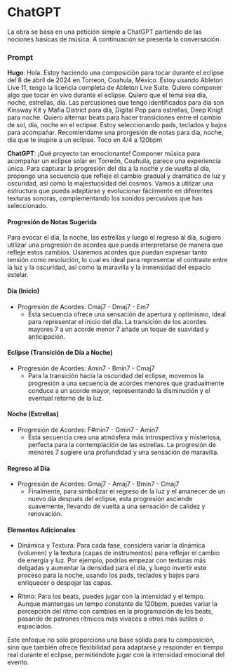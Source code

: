 # ChatGPT

La obra se basa en una petición simple a ChatGPT partiendo de las nociones básicas de música. A continuación se presenta la conversación.

### Prompt

**Hugo**: Hola. Estoy haciendo una composición para tocar durante el eclipse del 8 de abril de 2024 en Torreon, Coahula, México. Estoy usando Ableton Live 11, tengo la licencia completa de Ableton Live Suite. Quiero componer algo que tocar en vivo durante el eclipse. Quiero que el tema sea dia, noche, estrellas, dia. Las percusiones que tengo identificados para día son Kinsway Kit y Mafia District para día, Digital Pop para estrellas, Deep Knigt para noche. Quiero alternar beats para hacer transiciones entre el cambio de sol, día, noche en el eclipse. Estoy seleccionando pads, teclados y bajos para acompañar. Recomiendame una prorgesión de notas para dia, noche, dia que te inspire a un eclipse. Toco en 4/4 a 120bpm

**ChatGPT**: ¡Qué proyecto tan emocionante! Componer música para acompañar un eclipse solar en Torreón, Coahuila, parece una experiencia única. Para capturar la progresión del día a la noche y de vuelta al día, propongo una secuencia que refleje el cambio gradual y dramático de luz y oscuridad, así como la majestuosidad del cosmos. Vamos a utilizar una estructura que pueda adaptarse y evolucionar fácilmente en diferentes texturas sonoras, complementando los sonidos percusivos que has seleccionado.

#### Progresión de Notas Sugerida
Para evocar el día, la noche, las estrellas y luego el regreso al día, sugiero utilizar una progresión de acordes que pueda interpretarse de manera que refleje estos cambios. Usaremos acordes que puedan expresar tanto tensión como resolución, lo cual es ideal para representar el contraste entre la luz y la oscuridad, así como la maravilla y la inmensidad del espacio estelar.

#### Día (Inicio)
-   Progresión de Acordes: Cmaj7 - Dmaj7 - Em7
    - Esta secuencia ofrece una sensación de apertura y optimismo, ideal para representar el inicio del día. La transición de los acordes mayores 7 a un acorde menor 7 añade un toque de suavidad y anticipación.
#### Eclipse (Transición de Día a Noche)
- Progresión de Acordes: Amin7 - Bmin7 - Cmaj7
    - Para la transición hacia la oscuridad del eclipse, movemos la progresión a una secuencia de acordes menores que gradualmente conduce a un acorde mayor, representando la disminución y el eventual retorno de la luz.
#### Noche (Estrellas)
- Progresión de Acordes: F#min7 - Gmin7 - Amin7
    - Esta secuencia crea una atmósfera más introspectiva y misteriosa, perfecta para la contemplación de las estrellas. La progresión de menores 7 sugiere una profundidad y una sensación de maravilla.
#### Regreso al Día
- Progresión de Acordes: Gmaj7 - Amaj7 - Bmin7 - Cmaj7
    - Finalmente, para simbolizar el regreso de la luz y el amanecer de un nuevo día después del eclipse, esta progresión asciende suavemente, llevando de vuelta a una sensación de calidez y renovación.
#### Elementos Adicionales
- Dinámica y Textura: Para cada fase, considera variar la dinámica (volumen) y la textura (capas de instrumentos) para reflejar el cambio de energía y luz. Por ejemplo, podrías empezar con texturas más delgadas y aumentar la densidad para el día, y luego invertir este proceso para la noche, usando los pads, teclados y bajos para enriquecer o despojar las capas.

- Ritmo: Para los beats, puedes jugar con la intensidad y el tempo. Aunque mantengas un tempo constante de 120bpm, puedes variar la percepción del ritmo con cambios en la programación de los beats, pasando de patrones rítmicos más vivaces a otros más sutiles o espaciados.

Este enfoque no solo proporciona una base sólida para tu composición, sino que también ofrece flexibilidad para adaptarse y responder en tiempo real durante el eclipse, permitiéndote jugar con la intensidad emocional del evento.